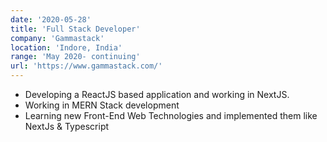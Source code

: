 ```yaml
---
date: '2020-05-28'
title: 'Full Stack Developer'
company: 'Gammastack'
location: 'Indore, India'
range: 'May 2020- continuing'
url: 'https://www.gammastack.com/'
---
```


- Developing a ReactJS based application and working in NextJS.
- Working in MERN Stack development
- Learning new Front-End Web Technologies and implemented them like NextJs & Typescript